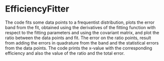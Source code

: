 # EfficiencyFitter
The code fits some data points to a frequentist distribution, plots the error band from the fit, obtained using the derivatives of the 
fitting function with respect to the fitting parameters and using the covariant matrix, and plot the ratio between the data points and fit. 
The error on the ratio points, result from adding the errors in quadrature from the band and the statistical errors from the data points. 
The code prints the x-value with the corresponding efficiency and also the value of the ratio and the total error.
